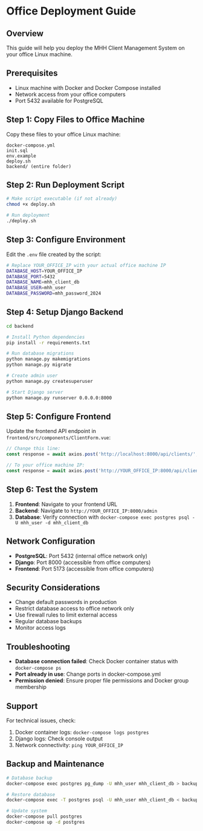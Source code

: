 # Office Deployment Guide

## Overview
This guide will help you deploy the MHH Client Management System on your office Linux machine.

## Prerequisites
- Linux machine with Docker and Docker Compose installed
- Network access from your office computers
- Port 5432 available for PostgreSQL

## Step 1: Copy Files to Office Machine
Copy these files to your office Linux machine:
```
docker-compose.yml
init.sql
env.example
deploy.sh
backend/ (entire folder)
```

## Step 2: Run Deployment Script
```bash
# Make script executable (if not already)
chmod +x deploy.sh

# Run deployment
./deploy.sh
```

## Step 3: Configure Environment
Edit the `.env` file created by the script:
```bash
# Replace YOUR_OFFICE_IP with your actual office machine IP
DATABASE_HOST=YOUR_OFFICE_IP
DATABASE_PORT=5432
DATABASE_NAME=mhh_client_db
DATABASE_USER=mhh_user
DATABASE_PASSWORD=mhh_password_2024
```

## Step 4: Setup Django Backend
```bash
cd backend

# Install Python dependencies
pip install -r requirements.txt

# Run database migrations
python manage.py makemigrations
python manage.py migrate

# Create admin user
python manage.py createsuperuser

# Start Django server
python manage.py runserver 0.0.0.0:8000
```

## Step 5: Configure Frontend
Update the frontend API endpoint in `frontend/src/components/ClientForm.vue`:
```javascript
// Change this line:
const response = await axios.post('http://localhost:8000/api/clients/', form.value)

// To your office machine IP:
const response = await axios.post('http://YOUR_OFFICE_IP:8000/api/clients/', form.value)
```

## Step 6: Test the System
1. **Frontend**: Navigate to your frontend URL
2. **Backend**: Navigate to `http://YOUR_OFFICE_IP:8000/admin`
3. **Database**: Verify connection with `docker-compose exec postgres psql -U mhh_user -d mhh_client_db`

## Network Configuration
- **PostgreSQL**: Port 5432 (internal office network only)
- **Django**: Port 8000 (accessible from office computers)
- **Frontend**: Port 5173 (accessible from office computers)

## Security Considerations
- Change default passwords in production
- Restrict database access to office network only
- Use firewall rules to limit external access
- Regular database backups
- Monitor access logs

## Troubleshooting
- **Database connection failed**: Check Docker container status with `docker-compose ps`
- **Port already in use**: Change ports in docker-compose.yml
- **Permission denied**: Ensure proper file permissions and Docker group membership

## Support
For technical issues, check:
1. Docker container logs: `docker-compose logs postgres`
2. Django logs: Check console output
3. Network connectivity: `ping YOUR_OFFICE_IP`

## Backup and Maintenance
```bash
# Database backup
docker-compose exec postgres pg_dump -U mhh_user mhh_client_db > backup.sql

# Restore database
docker-compose exec -T postgres psql -U mhh_user mhh_client_db < backup.sql

# Update system
docker-compose pull postgres
docker-compose up -d postgres
```
